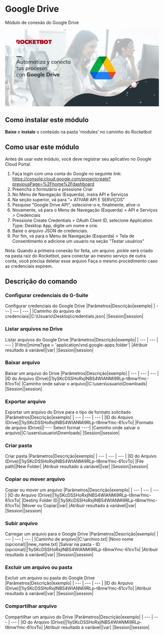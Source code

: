# Google Drive
  
Módulo de conexão do Google Drive  
  
![banner](imgs/Banner_gdrive.png)
## Como instalar este módulo
  
__Baixe__ e __instale__ o conteúdo na pasta 'modules' no caminho do Rocketbot  



## Como usar este módulo

Antes de usar este módulo, você deve registrar seu aplicativo no Google Cloud Portal.

1. Faça login com uma conta do Google no seguinte link: https://console.cloud.google.com/projectcreate?previousPage=%2Fhome%2Fdashboard
2. Preencha o formulário e pressione Criar
3. No Menu de Navegação (Esquerda), insira API e Serviços
4. Na seção superior, vá para "+ ATIVAR API E SERVIÇOS"
5. Pesquise "Google Drive API", selecione-o e, finalmente, ative-o
6. Novamente, vá para o Menu de Navegação (Esquerda) > API e Serviços > Credenciais
7. Pressione Create Credentials > OAuth Client ID, selecione Application Type: Desktop App, digite um nome e crie.
8. Baixe o arquivo JSON de credenciais.
9. Por fim, vá para o Menu de Navegação (Esquerda) > Tela de Consentimento e adicione um usuário na seção "Testar usuários"

Nota: Quando a primeira conexão for feita, um arquivo .pickle será criado na pasta raiz do Rocketbot, para conectar ao mesmo serviço de outra conta, você precisa deletar
esse arquivo Faça o mesmo procedimento caso as credenciais expirem.


## Descrição do comando

### Configurar credenciais do G-Suite
  
Configurar credenciais do Google Drive
|Parâmetros|Descrição|exemplo|
| --- | --- | --- |
|Caminho do arquivo de credenciais||C:\Usuario\Desktop\credentials.json|
|Session||session|

### Listar arquivos no Drive
  
Listar arquivos do Google Drive
|Parâmetros|Descrição|exemplo|
| --- | --- | --- |
|Filtro||mimeType = 'application/vnd.google-apps.folder'|
|Atribuir resultado à variável||var|
|Session||session|

### Baixar arquivo
  
Baixar um arquivo do Drive
|Parâmetros|Descrição|exemplo|
| --- | --- | --- |
|ID do Arquivo (Drive)||1iySKcDSSHoRxjlNBS4WIANMi9RLp-t8mwYmc-61cvTo|
|Caminho onde salvar o arquivo||C:\users\usuario\Downloads|
|Session||session|

### Exportar arquivo
  
Exportar um arquivo do Drive para o tipo de formato solicitado
|Parâmetros|Descrição|exemplo|
| --- | --- | --- |
|ID do Arquivo (Drive)||1iySKcDSSHoRxjlNBS4WIANMi9RLp-t8mwYmc-61cvTo|
|Formato de arquivo (Drive)||---- Select format ----|
|Caminho onde salvar o arquivo||C:\users\usuario\Downloads|
|Session||session|

### Criar pasta
  
Criar pasta
|Parâmetros|Descrição|exemplo|
| --- | --- | --- |
|ID do Arquivo (Drive)||1iySKcDSSHoRxjlNBS4WIANMi9RLp-t8mwYmc-61cvTo|
|File path||New Folder|
|Atribuir resultado à variável||var|
|Session||session|

### Copiar ou mover arquivo
  
Copiar ou mover um arquivo
|Parâmetros|Descrição|exemplo|
| --- | --- | --- |
|ID do Arquivo (Drive)||1iySKcDSSHoRxjlNBS4WIANMi9RLp-t8mwYmc-61cvTo|
|Destiny Folder ID||1iySKcDSSHoRxjlNBS4WIANMi9RLp-t8mwYmc-61cvTo|
|Mover ou Copiar||var|
|Atribuir resultado à variável||var|
|Session||session|

### Subir arquivo
  
Carregar um arquivo para o Google Drive
|Parâmetros|Descrição|exemplo|
| --- | --- | --- |
|Caminho de arquivo||C:\archivo.txt|
|Novo nome (opcional)||new_name.txt|
|Salvar na pasta - ID (opcional)||1iySKcDSSHoRxjlNBS4WIANMi9RLp-t8mwYmc-61cvTo|
|Atribuir resultado à variável||var|
|Session||session|

### Excluir um arquivo ou pasta
  
Excluir um arquivo ou pasta do Google Drive
|Parâmetros|Descrição|exemplo|
| --- | --- | --- |
|ID do Arquivo (Drive)||1iySKcDSSHoRxjlNBS4WIANMi9RLp-t8mwYmc-61cvTo|
|Atribuir resultado à variável||var|
|Session||session|

### Compartilhar arquivo
  
Compartilhar um arquivo do Drive
|Parâmetros|Descrição|exemplo|
| --- | --- | --- |
|ID do Arquivo (Drive)||1iySKcDSSHoRxjlNBS4WIANMi9RLp-t8mwYmc-61cvTo|
|Atribuir resultado à variável||var|
|Session||session|